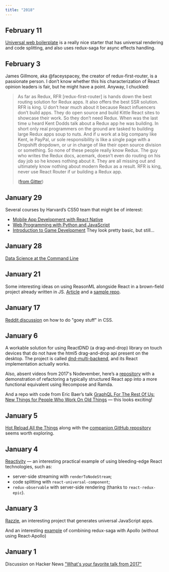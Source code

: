 ```yaml
---
title: "2018"
---
```

## February 11
[Universal web boilerplate](https://github.com/dtonys/universal-web-boilerplate) is a really
nice starter that has universal rendering and code splitting, and also uses redux-saga
for async effects handling.

## February 3
James Gillmore, aka @faceyspacey, the creator of redux-first-router, is a passionate person.
I don’t know whether this his characterization of React opinion leaders is fair, but
he might have a point. Anyway, I chuckled:

> As far as Redux, RFR [redux-first-router] is hands down the best routing solution for Redux apps.
> It also offers the best SSR solution. RFR is king. U don’t hear much about it
> because React influencers don’t build apps. They do open source and build Kittle React sites
> to showcase their work. So they don’t need Redux. When was the last time u heard Kent Dodds
> talk about a Redux app he was building. In short only real programmers on the ground are tasked
> to building large Redux apps soup to nuts. And if u work at a big company like Kent, ie PayPal,
> ur sole responsibility is like a single page with a Dropshift dropdown, or ur in charge of like
> their open source division or something. So none of these people really know Redux.
> The guy who writes the Redux docs, acemark, doesn’t even do routing on his day job so he knows
> nothing about it. They are all missing out and ultimately know nothing about modern Redux as a result.
> RFR is king, never use React Router if ur building a Redux app.
>
> ([from Gitter](https://gitter.im/Reactlandia/Lobby?at=5a6f73a898927d57455029e6))

## January 29
Several courses by Harvard’s CS50 team that might be of interest:
- [Mobile App Development with React Native](https://cs50.github.io/mobile/)
- [Web Programming with Python and JavaScript](https://cs50.github.io/web/)
- [Introduction to Game Development](https://cs50.github.io/games/)
They look pretty basic, but still...

## January 28
[Data Science at the Command Line](https://www.datascienceatthecommandline.com/)

## January 21
Some interesting ideas on using ReasonML alongside React in a brown-field project
already written in JS. [Article](https://dev.to/fiber_god/enable-reasonml-in-any-react-app-5bl2)
and a [sample repo](https://github.com/fiber-god/one-punch-fitness).

## January 17
[Reddit discussion](https://www.reddit.com/r/webdev/comments/7qq91b/what_do_i_have_to_learn_to_do_this/)
on how to do "goey stuff" in CSS.

## January 6
A workable solution for using ReactDND (a drag-and-drop) library on touch
devices that do not have the html5 drag-and-drop api present on the desktop.
The project is called [dnd-multi-backend](https://github.com/LouisBrunner/dnd-multi-backend),
and its React implementation actually works.

Also, absent videos from 2017's Nodevember, here’s a
[repository](https://github.com/tysoncadenhead/coffee-ratios) with a demonstration
of refactoring a typically structured React app into a more functional equivalent
using Recompose and Ramda.

And a repo with code from Eric Baer’s talk
[GraphQL For The Rest Of Us: New Things for People Who Work On Old Things](https://github.com/baer/graphql-demo-graphql-for-the-rest-of-us) —
this looks exciting!

## January 5
[Hot Reload All the Things](https://hackernoon.com/hot-reload-all-the-things-ec0fed8ab0)
along with the [companion GitHub repository](https://github.com/mhaagens/hot-reload-all-the-things)
seems worth exploring.

## January 4
[Reactivity](https://github.com/madeagency/reactivity) — an interesting practical
example of using bleeding-edge React technologies, such as:
- server-side streaming with `renderToNodeStream`;
- code splitting with `react-universal-component`;
- `redux-observable` with server-side rendering (thanks to `react-redux-epic`).

## January 3
[Razzle](https://github.com/jaredpalmer/razzle), an interesting project that
generates universal JavaScript apps.

And an interesting [example](https://joelgardner.github.io/2017-07-13/part5-bnb-book-frontend-react-redux-saga/)
of combining redux-saga with Apollo (without using React-Apollo)

## January 1
Discussion on Hacker News ["What's your favorite talk from 2017"](https://news.ycombinator.com/item?id=16045859)
